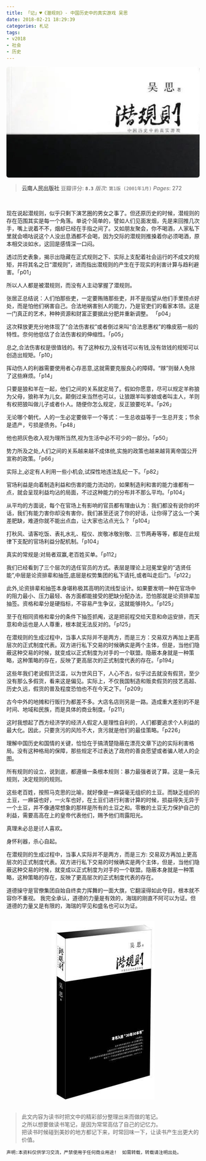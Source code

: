 ```yaml
---
title: 「记」♥《潜规则》- 中国历史中的真实游戏 吴思 
date: 2018-02-21 18:29:39
categories: 札记
tags:
- v2018
- 社会
- 历史
---
```


<style type="text/css">
    .br10{border-radius: 6px;}
</style>

<img class="br10 k-lazy" src="/2018/02/21/qianguize/q0.jpg">

<!-- more -->

<br />


> __云南人民出版社__
> 豆瓣评分: **`8.3`**
> *版次*: 
> `第1版 (2001年1月)` 
> _Pages_: 272

<br /> 

现在说起潜规则，似乎只剩下演艺圈的男女之事了。但还原历史的时候，潜规则的存在范围其实是每一个角落。单说个简单的，譬如人们见面发烟，先是来回推几次手，嘴上说着不不，烟却已经在手指之间了。又如朋友聚会，你不喝酒，人家私下里就会嘀咕说这个人没出息酒都不会喝，因为交际的潜规则推搡着你必须喝酒，原本相交淡如水，这回是感情深一口闷。

透过历史表象，揭示出隐藏在正式规则之下、实际上支配着社会运行的不成文的规矩，并将其名之日“潜规则”，进而指出潜规则的产生在于现实的利害计算与趋利避害。「p01」

所以人人都是被潜规则，而没有人主动掌握了潜规则。

张居正总结说：人们怕那些吏，一定要贿赂那些吏，并不是指望从他们手里捞点好处，而是怕他们祸害自己。合法地祸害别人的能力，乃是官吏们的看家本领。这是一门真正的艺术，种种资源和财富正要据此分肥并重新调整。 「p04」

这次释放更充分地体现了“合法伤害权”或者倒过来叫“合法恩惠权”的橡皮筋一般的特性。奈何他低估了合法伤害权的伸缩性。「p05」

总之,合法伤害权是很值钱的。有了这种权力,没有钱可以有钱,没有敛钱的规矩可以创造出规矩。「p10」

挥动伤人的利器需要使用者心存恶意,这就需要克服良心的障碍。“赇”则替人免除了这些麻烦。「p14」

只要是狼和羊在一起，他们之间的关系就定局了。假如你愿意，尽可以规定羊称狼为父母，狼称羊为儿女。颠倒过来当然也可以，让狼跟羊叫爹娘或者叫主人，羊则有权把狼叫做儿子或者仆人。随便你怎么规定，反正狼要吃羊。「p26」

无论哪个朝代，人的一生必定要做平一个等式：一生总收益等于一生总开支；节余是遗产，亏损是债务。「p48」

他也把灰色收入视为理所当然,视为生活中必不可少的一部分。「p50」

势力所及之处,人们之间的关系越来越不成体统,实施的政策也越来越背离帝国公开宣称的政策。「p66」

实际上,必定有人利用一些小机会,试探性地违法乱纪一下。「p82」

官场利益是向着制造利益和伤害的能力流动的，如果制造利和害的能力谁都有一点，就会呈现利益均沾的局面，不过这种能力的分布并不那么平均。「p104」

从平均的方面说，每个在官场上有影响的官员都有理由认为：我们都没有说你的坏话，我们有能力害你却没有害你，我们甚至还说了你的好话，让你得了这么一个美差肥缺，难道你就不能出点血，让大家也沾点光么？「p104」

打秋风、请客吃饭、表礼水礼、程仪、炭敬冰敬别敬、三节两寿等等，都是在此规律下支配的官场利益分配机制。「p104」

真实的常规是:对局者双赢,老百姓买单。「p112」

我们已经看到了三个层次的选任官员的方式。表层是理论上冠冕堂皇的“选贤任能”,中层是论资排辈和抽签,底层是权势集团的私下请托,或者叫走后门。「p122」

此外,论资排辈和抽签本身堪称极其高明的流线型设计。如果要发明一种在官场中的阻力最小、压力最轻、各方面都能接受的肥缺分配办法，恐怕那就是论资排辈加抽签。资格和辈分是硬指标，不容易产生争议，这就能够持久。「p125」

至于在相同资格和辈分的条件下抽签抓阄，这是把前程交给天意和命运安排，而天意和命运也是人人尊重，根本就无法反对的。「p125」

在潜规则的生成过程中，当事人实际并不是两方，而是三方：交易双方再加上更高层次的正式制度代表。双方进行私下交易的时候确实是两个主体，但是，当他们隐蔽这种交易的时候，就变成以正式制度为对手的一个联盟。隐蔽本身就是一种策略，这种策略的存在，反映了更高层次的正式制度代表的存在。「p194」

这些年我们老说假货泛滥，以为世风日下，人心不古，似乎过去就没有假货，至少没有那么多假货，看来这是偏见。实际上，不仅我国制造和贩卖假货的技艺高超、历史久远，假货的普及程度恐怕也不在今天之下。「p209」

古今中外的地摊和行贩行为都差不多。大店名店则另是一路。造成重大差别的不是时间、地域和民族，而是具体的商业制度。「p211」

这时我想起了西方经济学的经济人假定人是理性自利的，人们都要追求个人利益的最大化。因此，只要贪污的风险不大，贪污就是他们的最佳策略。「p226」

理解中国历史和国情的关键，恰恰在于搞清楚隐蔽在漂亮文章下边的实际利害格局。没有这种格局的保障，那些规定不过表达了政府的善良愿望或者骗人唬人的企图。

所有规则的设立，说到底，都遵循一条根本规则：暴力最强者说了算。这是一条元规则，决定规则的规则。

这些老百姓，按照马克思的比喻，就好像是一麻袋毫无组织的土豆。而缺乏组织的土豆，一麻袋也好，一火车也好，在土豆们进行利害计算的时候，损益得失无异于一个土豆，并不像通常想象的那样是所有的土豆之和。零散的土豆无力保护自己的利益，需要高高在上的皇帝代表他们，赐予他们雨露阳光。

真理未必总是讨人喜欢。

身怀利器，杀心自起。

在潜规则的生成过程中，当事人实际并不是两方，而是三方: 交易双方再加上更高层次的正式制度代表。双方进行私下交易的时候确实是两个主体，但是，当他们隐蔽这种交易的时候，就变成以正式制度为对手的一个联盟。隐蔽本身就是一种策略，这种策略的存在，反映了更高层次的正式制度代表的存在。

道德操守是官僚集团自始自终卖力挥舞的一面大旗，它翻滚得如此夺目，根本就不容你不重视。 我完全承认，道德的力量是有效的，海瑞的刚直不阿可以为证。但道德的力量又是有限的，海瑞的罕见和盛名也可以为证。


<br />

<div  align="center">    
    <img src="/2018/02/21/qianguize/q1.jpg">
</div>

<br />

> 此文内容为读书时把文中的精彩部分整理出来而做的笔记。<br />
之所以想要做读书笔记，是因为常常高估了自己的记忆力。<br />
把读书时候碰到美妙的地方都记下来，时常回味一下，让读书产生出更大的价值。

`声明:本资料仅供学习交流，严禁使用于任何商业用途!  如需转载，转载请注明出处。`


